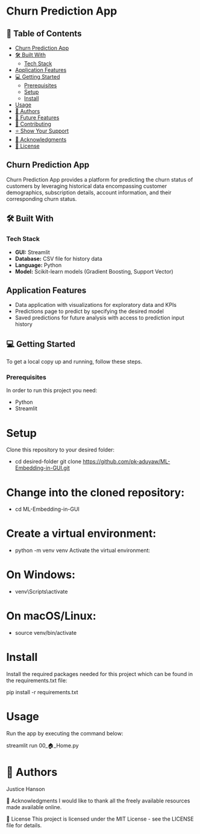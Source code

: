# Churn Prediction App

## 📖 Table of Contents
- [Churn Prediction App](#churn-prediction-app)
- [🛠 Built With](#-built-with)
  - [Tech Stack](#tech-stack)
- [Application Features](#application-features)
- [💻 Getting Started](#-getting-started)
  - [Prerequisites](#prerequisites)
  - [Setup](#setup)
  - [Install](#install)
- [Usage](#usage)
- [👥 Authors](#-authors)
- [🔭 Future Features](#-future-features)
- [🤝 Contributing](#-contributing)
- [⭐️ Show Your Support](#-show-your-support)
- [🙏 Acknowledgments](#-acknowledgments)
- [📝 License](#-license)

## Churn Prediction App

Churn Prediction App provides a platform for predicting the churn status of customers by leveraging historical data encompassing customer demographics, subscription details, account information, and their corresponding churn status.

## 🛠 Built With

### Tech Stack
- **GUI:** Streamlit
- **Database:** CSV file for history data
- **Language:** Python
- **Model:** Scikit-learn models (Gradient Boosting, Support Vector)

## Application Features
- Data application with visualizations for exploratory data and KPIs
- Predictions page to predict by specifying the desired model
- Saved predictions for future analysis with access to prediction input history

## 💻 Getting Started

To get a local copy up and running, follow these steps.

### Prerequisites

In order to run this project you need:
- Python
- Streamlit

# Setup

Clone this repository to your desired folder:
- cd desired-folder
git clone https://github.com/pk-aduyaw/ML-Embedding-in-GUI.git

# Change into the cloned repository:

- cd ML-Embedding-in-GUI

# Create a virtual environment:

- python -m venv venv
Activate the virtual environment:

# On Windows:
- venv\Scripts\activate

# On macOS/Linux:
- source venv/bin/activate

# Install

Install the required packages needed for this project which can be found in the requirements.txt file:


pip install -r requirements.txt

# Usage

Run the app by executing the command below:

streamlit run 00_🏠_Home.py

# 👥 Authors

Justice Hanson

🙏 Acknowledgments
I would like to thank all the freely available resources made available online.

📝 License
This project is licensed under the MIT License - see the LICENSE file for details.